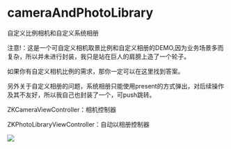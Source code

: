 # cameraAndPhotoLibrary
自定义比例相机和自定义系统相册

注意!：这是一个可自定义相机取景比例和自定义相册的DEMO,因为业务场景多而复杂，所以并未进行封装，我只是站在巨人的肩膀上造了一个轮子。

如果你有自定义相机比例的需求，那你一定可以在这里找到答案。

另外关于自定义相册的问题，系统相册只能使用present的方式弹出，对后续操作及其不友好，所以我自己也封装了一个，可push跳转。

ZKCameraViewController：相机控制器

ZKPhotoLibraryViewController：自动以相册控制器

![](http://xsjy-1254153797.cos.ap-shanghai.myqcloud.com/liuliu/picture/ios/1648540791/512A3366-573B-4E2C-8FC3-656A32AC35F5.png)
